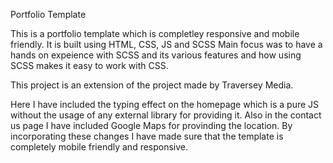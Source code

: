 Portfolio Template

This is a portfolio template which is completley responsive and mobile friendly. 
It is built using HTML, CSS, JS and SCSS
Main focus was to have a hands on expeience with SCSS and its various features and how using SCSS makes it easy to work with CSS.

This project is an extension of the project made by Traversey Media. 

Here I have included the typing effect on the homepage which is a pure JS without the usage of any external library for providing it.
Also in the contact us page I have included Google Maps for provinding the location.
By incorporating these changes I have made sure that the template is completely mobile friendly and responsive.
